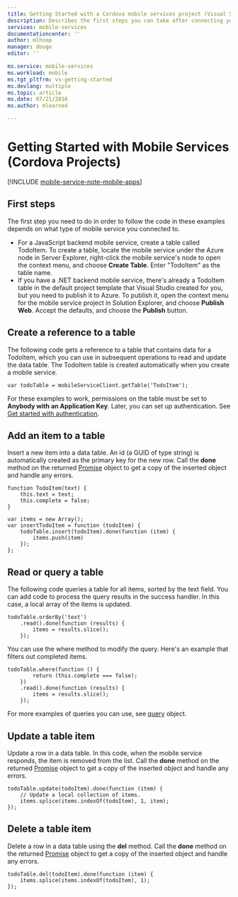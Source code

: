```yaml
---
title: Getting Started with a Cordova mobile services project (Visual Studio Connected Services) | Microsoft Docs
description: Describes the first steps you can take after connecting your Cordova project to Azure Mobile Services by using Visual Studio Connected Services.
services: mobile-services
documentationcenter: ''
author: mlhoop
manager: douge
editor: ''

ms.service: mobile-services
ms.workload: mobile
ms.tgt_pltfrm: vs-getting-started
ms.devlang: multiple
ms.topic: article
ms.date: 07/21/2016
ms.author: mlearned

---
```

# Getting Started with Mobile Services (Cordova Projects)
[!INCLUDE [mobile-service-note-mobile-apps](../../includes/mobile-services-note-mobile-apps.md)]

## First steps
The first step you need to do in order to follow the code in these examples depends on what type of mobile service you connected to.

* For a JavaScript backend mobile service, create a table called TodoItem.  To create a table,  locate the mobile service under 
  the Azure node in Server Explorer, right-click the mobile service's node to open the context menu, and choose **Create Table**. 
  Enter "TodoItem" as the table name.
* If you have a .NET backend mobile service, there's already a TodoItem table in the default project template that Visual Studio 
  created for you, but you need to publish it to Azure. To publish it, open the context menu for the mobile service project in 
  Solution Explorer, and choose **Publish Web**. Accept the defaults, and choose the **Publish** button.

## Create a reference to a table
The following code gets a reference to a table that contains data for a TodoItem, which you can use in subsequent operations to 
read and update the data table. The TodoItem table is created automatically when you create a mobile service.

    var todoTable = mobileServiceClient.getTable('TodoItem');

For these examples to work, permissions on the table must be set to **Anybody with an Application Key**. Later, you can set
 up authentication. See [Get started with authentication](mobile-services-html-get-started-users.md).

## Add an item to a table
Insert a new item into a data table. An id (a GUID of type string) is automatically created as the primary key for the new 
row. Call the **done** method on the returned [Promise](https://msdn.microsoft.com/library/dn802826.aspx) object to get a 
copy of the inserted object and handle any errors.

    function TodoItem(text) {
        this.text = text;
        this.complete = false;
    }

    var items = new Array();
    var insertTodoItem = function (todoItem) {
        todoTable.insert(todoItem).done(function (item) {
            items.push(item)
        });
    };

## Read or query a table
The following code queries a table for all items, sorted by the text field. You can add code to process the query results
 in the success handler. In this case, a local array of the items is updated.

    todoTable.orderBy('text')
        .read().done(function (results) {
            items = results.slice();
        });

You can use the where method to modify the query. Here's an example that filters out completed items.

    todoTable.where(function () {
            return (this.complete === false);
        })
        .read().done(function (results) {
            items = results.slice();
        });

For more examples of queries you can use, see [query](https://msdn.microsoft.com/library/azure/jj613353.aspx) object.

## Update a table item
Update a row in a data table. In this code, when the mobile service responds, the item is removed from the 
list. Call the **done** method on the returned [Promise](https://msdn.microsoft.com/library/dn802826.aspx) object to 
get a copy of the inserted object and handle any errors.

    todoTable.update(todoItem).done(function (item) {
        // Update a local collection of items.
        items.splice(items.indexOf(todoItem), 1, item);
    });

## Delete a table item
Delete a row in a data table using the **del** method. Call the **done** method on the returned 
[Promise](https://msdn.microsoft.com/library/dn802826.aspx) object to get a copy of the inserted object 
and handle any errors.

    todoTable.del(todoItem).done(function (item) {
        items.splice(items.indexOf(todoItem), 1);
    });

